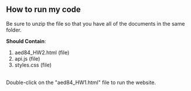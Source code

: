 ## How to run my code
Be sure to unzip the file so that you have all of the documents in the same folder.

**Should Contain**:
1. aed84_HW2.html (file)
1. api.js (file)
1. styles.css (file)

</br>Double-click on the "aed84_HW1.html" file to run the website.
